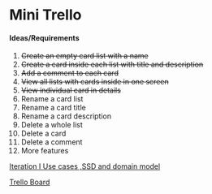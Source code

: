 # Mini Trello

#### Ideas/Requirements
 
1. ~~Create an empty card list with a name~~
2. ~~Create a card inside each list with title and description~~
3. ~~Add a comment to each card~~
4. ~~View all lists with cards inside in one screen~~
5. ~~View individual card in details~~
6. Rename a card list
7. Rename a card title
8. Rename a card description
9. Delete a whole list
10. Delete a card
11. Delete a comment
12. More features

[Iteration I Use cases ,SSD and domain model](https://docs.google.com/document/d/1qrCLtmChAyLtGIhDpbVRUgp1Y_KGdQ8vIrrrB4UaicY/edit?usp=sharing)


[Trello Board](https://trello.com/b/kBGDVxGM/mini-trello)
